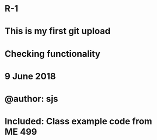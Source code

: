 # R-1
# This is my first git upload
# Checking functionality
# 9 June 2018
# @author: sjs
# Included: Class example code from ME 499
